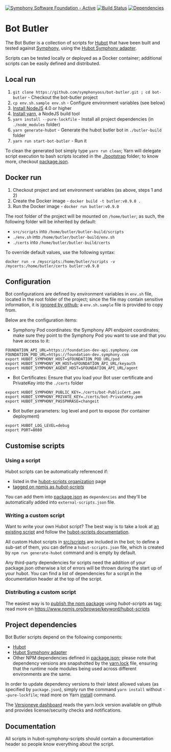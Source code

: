 [![Symphony Software Foundation - Active](https://cdn.rawgit.com/symphonyoss/contrib-toolbox/master/images/ssf-badge-incubating.svg)](https://symphonyoss.atlassian.net/wiki/display/FM/Incubating) [![Build Status](https://travis-ci.org/symphonyoss/bot-butler.svg)](https://travis-ci.org/symphonyoss/bot-butler) [![Dependencies](https://www.versioneye.com/user/projects/58ac50944ca76f0047de1847/badge.svg?style=flat-square)](https://www.versioneye.com/user/projects/58ac50944ca76f0047de1847?child=summary)

# Bot Butler
The Bot Butler is a collection of scripts for [Hubot](https://hubot.github.com/) that have been built and tested against [Symphony](http://www.symphony.com), using the [Hubot Symphony adapter](https://github.com/symphonyoss/hubot-symphony).

Scripts can be tested locally or deployed as a Docker container; additional scripts can be easily defined and distributed.

## Local run
1. `git clone https://github.com/symphonyoss/bot-butler.git ; cd bot-butler` - Checkout the bot-butler project
2. `cp env.sh.sample env.sh` - Configure environment variables (see below)
3. [Install NodeJS](https://nodejs.org/en/download/) 4.0 or higher
4. [Install yarn](https://yarnpkg.com/en/docs/install), a NodeJS build tool
5. `yarn install --pure-lockfile` - Install all project dependencies (in `./node_modules` folder)
6. `yarn generate-hubot` - Generate the hubot butler bot in `./butler-build` folder
7. `yarn run start-bot-butler` - Run it

To clean the generated bot simply type `yarn run clean`; Yarn will delegate script execution to bash scripts located in the [./bootstrap](bootstrap) folder; to know more, checkout [package.json](package.json).

## Docker run
1. Checkout project and set environment variables (as above, steps 1 and 2)
2. Create the Docker image - `docker build -t butler:v0.9.0 .`
3. Run the Docker image - `docker run butler:v0.9.0`

The root folder of the project will be mounted on `/home/butler`; as such, the following folder will be inherited by default:
- `src/scripts` into `/home/butler/butler-build/scripts`
- `./env.sh` into `/home/butler/butler-build/env.sh`
- `./certs` into `/home/butler/butler-build/certs`

To override default values, use the following syntax:
```
docker run -v /myscripts:/home/butler/scripts -v /mycerts:/home/butler/certs butler:v0.9.0
```

## Configuration
Bot configurations are defined by environment variables in `env.sh` file, located in the root folder of the project; since the file may contain sensitive information, it is [ignored by github](.gitignore); a `env.sh.sample` file is provided to copy from.

Below are the configuration items:

- Symphony Pod coordinates: the Symphony API endpoint coordinates; make sure they point to the Symphony Pod you want to use and that you have access to it:
```
FOUNDATION_API_URL=https://foundation-dev-api.symphony.com
FOUNDATION_POD_URL=https://foundation-dev.symphony.com
export HUBOT_SYMPHONY_HOST=$FOUNDATION_POD_URL/pod
export HUBOT_SYMPHONY_KM_HOST=$FOUNDATION_API_URL/keyauth
export HUBOT_SYMPHONY_AGENT_HOST=$FOUNDATION_API_URL/agent
```
- Bot Certificates: Ensure that you load your Bot user certificate and PrivateKey into the `./certs` folder
```
export HUBOT_SYMPHONY_PUBLIC_KEY=./certs/bot-PublicCert.pem
export HUBOT_SYMPHONY_PRIVATE_KEY=./certs/bot-PrivateKey.pem
export HUBOT_SYMPHONY_PASSPHRASE=changeit
```
- Bot butler parameters: log level and port to expose (for container deployment)
```
export HUBOT_LOG_LEVEL=debug
export PORT=8080
```

## Customise scripts

### Using a script
Hubot scripts can be automatically referenced if:
- listed in the [hubot-scripts organization](https://github.com/hubot-scripts) page
- [tagged on npmjs as *hubot-scripts*](https://www.npmjs.org/browse/keyword/hubot-scripts)

You can add them into [package.json](package.json) as `dependencies` and they'll be automatically added into `external-scripts.json` file.

### Writing a custom script
Want to write your own Hubot script? The best way is to take a look at [an existing script](src/scripts) and follow the [hubot-scripts documentation](https://www.npmjs.com/package/hubot-scripts).

All custom Hubot scripts in [src/scripts](src/scripts) are included in the bot; to define a sub-set of them, you can define a `hubot-scripts.json` file, which is created by `npm run generate-hubot` command and is empty by default.

Any third-party dependencies for scripts need the addition of your package.json otherwise a lot of errors will be thrown during the start up of your hubot. You can find a list of dependencies for a script in the documentation header at the top of the script.

### Distributing a custom script
The easiest way is to [publish the npm package](https://docs.npmjs.com/getting-started/publishing-npm-packages) using *hubot-scripts* as tag; read more on https://www.npmjs.org/browse/keyword/hubot-scripts

## Project dependencies
Bot Butler scripts depend on the following components:
- [Hubot](https://hubot.github.com/)
- [Hubot Symphony adapter](https://github.com/symphonyoss/hubot-symphony)
- Other NPM dependencies defined in [package.json](package.json); please note that dependency versions are snapshotted by the [yarn.lock](yarn.lock) file, ensuring that the runtime node modules being used across different environments are the same.

In order to update dependency versions to their latest allowed values (as specified by `package.json`), simply run the command `yarn install` without `--pure-lockfile`; read more on Yarn [install](https://yarnpkg.com/en/docs/cli/install) command.

The [Versioneye dashboard](https://www.versioneye.com/user/projects/58ac50944ca76f0047de1847?child=summary) reads the yarn.lock version available on github and provides license/security checks and notifications.

## Documentation
All scripts in hubot-symphony-scripts should contain a documentation header so people know everything about the script.

